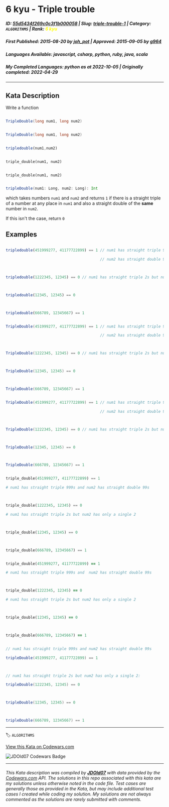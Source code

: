 # 6 kyu - Triple trouble

##### **ID**: [55d5434f269c0c3f1b000058](https://www.codewars.com/kata/55d5434f269c0c3f1b000058) | **Slug**: [triple-trouble-1](https://www.codewars.com/kata/55d5434f269c0c3f1b000058) | **Category**: `ALGORITHMS` | **Rank**: <span style="color:yellow">6 kyu</span>

##### **First Published**: 2015-08-20 ***by*** [joh_pot](https://www.codewars.com/users/joh_pot) | **Approved**: 2015-09-05 ***by*** [g964](https://www.codewars.com/users/g964)

##### **Languages Available**: javascript, csharp, python, ruby, java, scala

##### **My Completed Languages**: python ***as at*** 2022-10-05 | **Originally completed**: 2022-04-29

---

## Kata Description


Write a function 

```csharp

TripleDouble(long num1, long num2)

```

```java

TripleDouble(long num1, long num2)

```

```javascript 

tripledouble(num1,num2)

```

```python

triple_double(num1, num2)

```

```ruby

triple_double(num1, num2)

```

```scala

tripleDouble(num1: Long, num2: Long): Int

```

which takes numbers `num1` and `num2` and returns `1` if there is a straight triple of a number at any place in `num1` and also a straight double of the **same** number in `num2`.



If this isn't the case, return `0`





## Examples



```javascript

tripledouble(451999277, 41177722899) == 1 // num1 has straight triple 999s and 

                                          // num2 has straight double 99s



tripledouble(1222345, 12345) == 0 // num1 has straight triple 2s but num2 has only a single 2



tripledouble(12345, 12345) == 0



tripledouble(666789, 12345667) == 1

```



```csharp

TripleDouble(451999277, 41177722899) == 1 // num1 has straight triple 999s and 

                                          // num2 has straight double 99s



TripleDouble(1222345, 12345) == 0 // num1 has straight triple 2s but num2 has only a single 2



TripleDouble(12345, 12345) == 0



TripleDouble(666789, 12345667) == 1

```



```java

TripleDouble(451999277, 41177722899) == 1 // num1 has straight triple 999s and 

                                          // num2 has straight double 99s



TripleDouble(1222345, 12345) == 0 // num1 has straight triple 2s but num2 has only a single 2



TripleDouble(12345, 12345) == 0



TripleDouble(666789, 12345667) == 1

```



```python

triple_double(451999277, 41177722899) == 1

# num1 has straight triple 999s and num2 has straight double 99s



triple_double(1222345, 12345) == 0

# num1 has straight triple 2s but num2 has only a single 2



triple_double(12345, 12345) == 0



triple_double(666789, 12345667) == 1

```



```ruby

triple_double(451999277, 41177722899) == 1

# num1 has straight triple 999s and  num2 has straight double 99s



triple_double(1222345, 12345) == 0

# num1 has straight triple 2s but num2 has only a single 2



triple_double(12345, 12345) == 0



triple_double(666789, 12345667) == 1

```



```scala

// num1 has straight triple 999s and num2 has straight double 99s

tripleDouble(451999277, 41177722899) == 1



// num1 has straight triple 2s but num2 has only a single 2:

tripleDouble(1222345, 12345) == 0



tripleDouble(12345, 12345) == 0



tripleDouble(666789, 12345667) == 1

```

---


🏷 `ALGORITHMS`


[View this Kata on Codewars.com](https://www.codewars.com/kata/55d5434f269c0c3f1b000058)

![](https://www.codewars.com/users/jdold07/badges/large "JDOld07 Codewars Badge")

---

###### *This Kata description was compiled by [**JDOld07**](https://tpstech.dev) with data provided by the [Codewars.com](https://www.codewars.com) API.  The solutions in this repo associated with this kata are my solutions unless otherwise noted in the code file.  Test cases are generally those as provided in the Kata, but may include additional test cases I created while coding my solution.  My solutions are not always commented as the solutions are rarely submitted with comments.*
